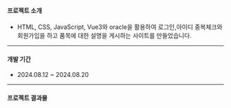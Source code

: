 #### 프로젝트 소개
+ HTML, CSS, JavaScript, Vue3와 oracle을 활용하여 로그인,아이디 중복체크와 회원가입을 하고 품목에 대한 설명을 게시하는 사이트를 만들었습니다.

------
  
#### 개발 기간
+ 2024.08.12 ~ 2024.08.20
  
--------

#### 프로젝트 결과물

